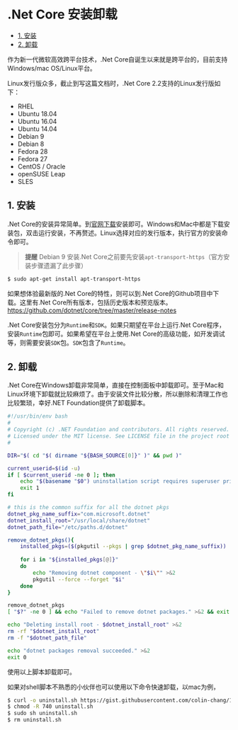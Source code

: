 # .Net Core 安装卸载

* [1. 安装](#1-安装)
* [2. 卸载](#2-卸载)

作为新一代微软高效跨平台技术，.Net Core自诞生以来就是跨平台的，目前支持Windows/mac OS/Linux平台。

Linux发行版众多，截止到写这篇文档时，.Net Core 2.2支持的Linux发行版如下：

* RHEL
* Ubuntu 18.04
* Ubuntu 16.04
* Ubuntu 14.04
* Debian 9
* Debian 8
* Fedora 28
* Fedora 27
* CentOS / Oracle
* openSUSE Leap
* SLES

## 1. 安装
.Net Core的安装异常简单。到[官网下载](https://dotnet.microsoft.com/download)安装即可。Windows和Mac中都是下载安装包，双击运行安装，不再赘述。Linux选择对应的发行版本，执行官方的安装命令即可。

>**提醒** Debian 9 安装.Net Core之前要先安装`apt-transport-https`（官方安装步骤遗漏了此步骤）

```sh
$ sudo apt-get install apt-transport-https
```


如果想体验最新版的.Net Core的特性，则可以到.Net Core的Github项目中下载。这里有.Net Core所有版本，包括历史版本和预览版本。
https://github.com/dotnet/core/tree/master/release-notes

.Net Core安装包分为`Runtime`和`SDK`。如果只期望在平台上运行.Net Core程序，安装`Runtime`包即可。如果希望在平台上使用.Net Core的高级功能，如开发调试等，则需要安装`SDK`包。`SDK`包含了`Runtime`。

## 2. 卸载
.Net Core在Windows卸载非常简单，直接在控制面板中卸载即可。至于Mac和Linux环境下卸载就比较麻烦了。由于安装文件比较分散，所以删除和清理工作也比较繁琐，幸好.NET Foundation提供了卸载脚本。

```sh
#!/usr/bin/env bash
#
# Copyright (c) .NET Foundation and contributors. All rights reserved.
# Licensed under the MIT license. See LICENSE file in the project root for full license information.
#

DIR="$( cd "$( dirname "${BASH_SOURCE[0]}" )" && pwd )"

current_userid=$(id -u)
if [ $current_userid -ne 0 ]; then
    echo "$(basename "$0") uninstallation script requires superuser privileges to run" >&2
    exit 1
fi

# this is the common suffix for all the dotnet pkgs
dotnet_pkg_name_suffix="com.microsoft.dotnet"
dotnet_install_root="/usr/local/share/dotnet"
dotnet_path_file="/etc/paths.d/dotnet"

remove_dotnet_pkgs(){
    installed_pkgs=($(pkgutil --pkgs | grep $dotnet_pkg_name_suffix))
    
    for i in "${installed_pkgs[@]}"
    do
        echo "Removing dotnet component - \"$i\"" >&2
        pkgutil --force --forget "$i"
    done
}

remove_dotnet_pkgs
[ "$?" -ne 0 ] && echo "Failed to remove dotnet packages." >&2 && exit 1

echo "Deleting install root - $dotnet_install_root" >&2
rm -rf "$dotnet_install_root"
rm -f "$dotnet_path_file"

echo "dotnet packages removal succeeded." >&2
exit 0
```
使用以上脚本卸载即可。

如果对shell脚本不熟悉的小伙伴也可以使用以下命令快速卸载，以mac为例，
```sh
$ curl -o uninstall.sh https://gist.githubusercontent.com/colin-chang/1d8da588f399165924dc62dad42598d8/raw/50444ab4db30ab8d6205216dec0c3983333a5d6b/dotnet-uninstall-pkgs.sh
$ chmod -R 740 uninstall.sh
$ sudo sh uninstall.sh
$ rm uninstall.sh
```